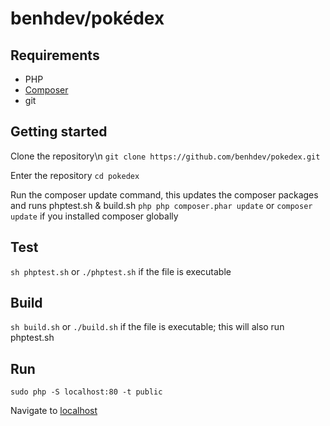 # benhdev/pokédex

## Requirements
- PHP
- [Composer](https://getcomposer.org/doc/00-intro.md#globally)
- git

## Getting started
Clone the repository\n
`git clone https://github.com/benhdev/pokedex.git`

Enter the repository
`cd pokedex`

Run the composer update command, this updates the composer packages and runs phptest.sh & build.sh
`php php composer.phar update` or `composer update` if you installed composer globally

## Test
`sh phptest.sh` or `./phptest.sh` if the file is executable

## Build
`sh build.sh` or `./build.sh` if the file is executable; this will also run phptest.sh

## Run
`sudo php -S localhost:80 -t public`

Navigate to [localhost](http://localhost/)